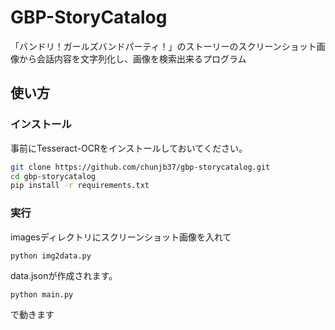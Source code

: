 # GBP-StoryCatalog
「バンドリ！ガールズバンドパーティ！」のストーリーのスクリーンショット画像から会話内容を文字列化し、画像を検索出来るプログラム

## 使い方
### インストール
事前にTesseract-OCRをインストールしておいてください。
```sh
git clone https://github.com/chunjb37/gbp-storycatalog.git
cd gbp-storycatalog
pip install -r requirements.txt
```
### 実行
imagesディレクトリにスクリーンショット画像を入れて
```
python img2data.py
```
data.jsonが作成されます。
```
python main.py
```
で動きます
